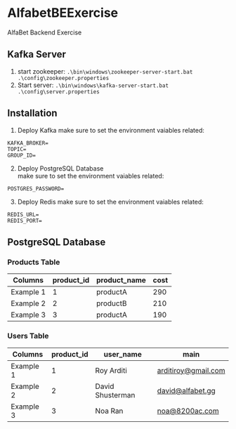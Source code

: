 # AlfabetBEExercise
AlfaBet Backend Exercise


## Kafka Server


1. start zookeeper:
   ```.\bin\windows\zookeeper-server-start.bat .\config\zookeeper.properties```     
2. Start server: ```.\bin\windows\kafka-server-start.bat .\config\server.properties```    


## Installation
1. Deploy Kafka
make sure to set the environment vaiables related:     
```
KAFKA_BROKER=
TOPIC=
GROUP_ID=
```    
2. Deploy PostgreSQL Database   
make sure to set the environment vaiables related:     
```
POSTGRES_PASSWORD=
```    
3. Deploy Redis
make sure to set the environment vaiables related:     
```
REDIS_URL=
REDIS_PORT=
```    


## PostgreSQL Database

### Products Table

Columns | product_id | product_name | cost 
--- |------------|--------------|------
Example 1| 1          | productA     | 290   
Example 2| 2          | productB     | 210   
Example 3 | 3          | productA     | 190   

### Users Table
Columns | product_id | user_name  | main
--- |------------|------------ |------------
Example 1| 1          | Roy Arditi   | arditiroy@gmail.com
Example 2| 2          | David Shusterman | david@alfabet.gg 
Example 3 | 3          | Noa Ran |  noa@8200ac.com



